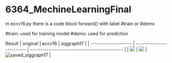 # 6364_MechineLearningFinal

in eccv16.py there is a code block forward() with label #train or #demo

#train: used for training model
#demo: used for prediction


Result
| original                 | eccv16                    | siggraph17                                    |
| -------------------- | ------------------------- | --------------------------------------------- |
| ![](dst/01.jpg) | ![](dst/saved_eccv16.png) | ![saved_siggraph17](dst/saved_siggraph17.png) |
